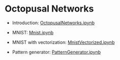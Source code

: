 # Octopusal Networks

- Introduction: [OctopusalNetworks.ipynb](https://nbviewer.jupyter.org/github/marconunnari/octopusal_networks/blob/master/OctopusalNetworks.ipynb)

- MNIST: [Mnist.ipynb](https://nbviewer.jupyter.org/github/marconunnari/octopusal_networks/blob/master/Mnist.ipynb)

- MNIST with vectorization: [MnistVectorized.ipynb](https://nbviewer.jupyter.org/github/marconunnari/octopusal_networks/blob/master/MnistVectorized.ipynb)

- Pattern generator: [PatternGenerator.ipynb](https://nbviewer.jupyter.org/github/marconunnari/octopusal_networks/blob/master/PatternGenerator.ipynb)

